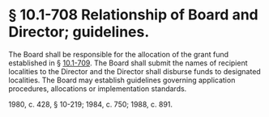 # § 10.1-708 Relationship of Board and Director; guidelines.

<p>The Board shall be responsible for the allocation of the grant fund established in § <a href='http://law.lis.virginia.gov/vacode/10.1-709/'>10.1-709</a>. The Board shall submit the names of recipient localities to the Director and the Director shall disburse funds to designated localities. The Board may establish guidelines governing application procedures, allocations or implementation standards.</p><p>1980, c. 428, § 10-219; 1984, c. 750; 1988, c. 891.</p>